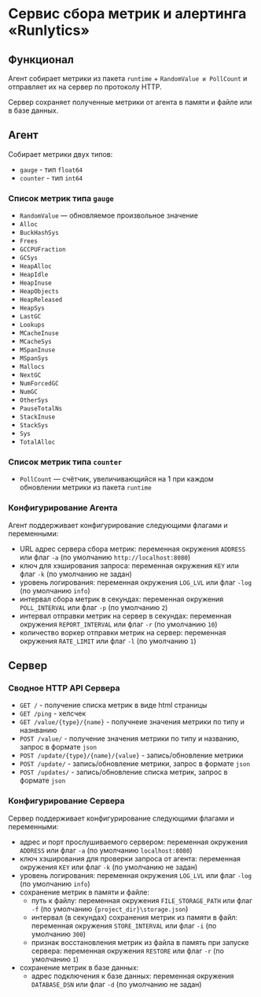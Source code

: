 # Сервис сбора метрик и алертинга «Runlytics»

## Функционал

Агент собирает метрики из пакета `runtime` + `RandomValue и PollCount` и отправляет их на сервер по протоколу HTTP.

Сервер сохраняет полученные метрики от агента в памяти и файле или в базе данных.

## Агент

Собирает метрики двух типов:
- `gauge` - тип `float64`
- `counter` - тип `int64`

### Список метрик типа `gauge`

- `RandomValue` — обновляемое произвольное значение
- `Alloc`
- `BuckHashSys`
- `Frees`
- `GCCPUFraction`
- `GCSys`
- `HeapAlloc`
- `HeapIdle`
- `HeapInuse`
- `HeapObjects`
- `HeapReleased`
- `HeapSys`
- `LastGC`
- `Lookups`
- `MCacheInuse`
- `MCacheSys`
- `MSpanInuse`
- `MSpanSys`
- `Mallocs`
- `NextGC`
- `NumForcedGC`
- `NumGC`
- `OtherSys`
- `PauseTotalNs`
- `StackInuse`
- `StackSys`
- `Sys`
- `TotalAlloc`

### Список метрик типа `counter`

- `PollCount` — счётчик, увеличивающийся на 1 при каждом обновлении метрики из пакета `runtime`

### Конфигурирование Агента

Агент поддерживает конфигурирование следующими флагами и переменными:

- URL адрес сервера сбора метрик: переменная окружения `ADDRESS` или флаг `-a` (по умолчанию `http://localhost:8080`)
- ключ для хэширования запроса: переменная окружения `KEY` или флаг `-k` (по умолчанию не задан)
- уровень логирования: переменная окружения `LOG_LVL` или флаг `-log` (по умолчанию `info`)
- интервал сбора метрик в секундах: переменная окружения `POLL_INTERVAL` или флаг `-p` (по умолчанию `2`)
- интервал отправки метрик на сервер в секундах: переменная окружения `REPORT_INTERVAL` или флаг `-r` (по умолчанию `10`)
- количество воркер отправки метрик на сервер: переменная окружения `RATE_LIMIT` или флаг `-l` (по умолчанию `1`)


## Сервер

### Сводное HTTP API Сервера

* `GET /` - получение списка метрик в виде html страницы
* `GET /ping` - хелсчек
* `GET /value/{type}/{name}` - получнеие значения метрики по типу и назнванию
* `POST /value/` - получение значения метрики по типу и названию, запрос в формате `json`
* `POST /update/{type}/{name}/{value}` - запись/обновление метрики
* `POST /update/` - запись/обновление метрики, запрос в формате `json`
* `POST /updates/` - запись/обновление списка метрик, запрос в формате `json`

### Конфигурирование Сервера

Сервер поддерживает конфигурирование следующими флагами и переменными:

- адрес и порт прослушиваемого сервером: переменная окружения `ADDRESS` или флаг `-a` (по умолчанию `localhost:8080`)
- ключ хэширования для проверки запроса от агента: переменная окружения `KEY` или флаг `-k` (по умолчанию не задан)
- уровень логирования: переменная окружения `LOG_LVL` или флаг `-log` (по умолчанию `info`)
- сохранение метрик в памяти и файле:
    - путь к файлу: переменная окружения `FILE_STORAGE_PATH` или флаг `-f` (по умолчанию `{project_dir}\storage.json`)
    - интервал (в секундах) сохранения метрик из памяти в файл: переменная окружения `STORE_INTERVAL` или флаг `-i` (по умолчанию `300`)
    - признак восстановления метрик из файла в память при запуске сервера: переменная окружения `RESTORE` или флаг `-r` (по умолчанию `1`)
- сохранение метрик в базе данных:
    - адрес подключения к базе данных: переменная окружения `DATABASE_DSN` или флаг `-d` (по умолчанию не задан)
